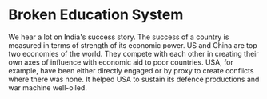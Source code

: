 # Broken Education System

We hear a lot on India's success story. The success of a country is measured in terms of strength of 
its economic power. US and China are top two economies of the world. They compete with each other in 
creating their own axes of influence with economic aid to poor countries. USA, for example, have been
either directly engaged or by proxy to create conflicts where there was none. It helped USA to sustain 
its defence productions and war machine well-oiled. 
